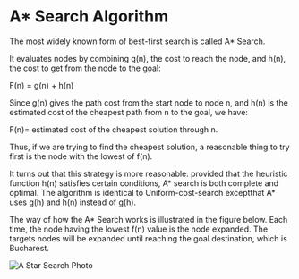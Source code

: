 # A* Search Algorithm

The  most  widely  known  form  of  best-first  search  is  called  A*  Search.

It  evaluates  nodes  by  combining  g(n),  the  cost  to  reach  the  node,  and  h(n),  the  cost  to  get  from  the  node  to  the  goal:

F(n)  =  g(n)  +  h(n)

Since  g(n)  gives  the  path  cost  from  the  start  node  to  node  n,  and  h(n)  is  the  estimated  cost  of  the  cheapest  path  from  n  to  the  goal,  we  have:

F(n)=  estimated  cost  of  the  cheapest  solution  through  n.

Thus,  if  we  are  trying  to  find  the  cheapest  solution,  a  reasonable  thing  to  try  first  is  the  node  with  the  lowest  of  f(n).

It  turns  out  that  this  strategy  is  more  reasonable:  provided  that  the  heuristic  function  h(n)  satisfies  certain  conditions,  A*  search  is  both  complete  and  optimal.  The  algorithm  is  identical  to  Uniform-cost-search  exceptthat  A*  uses  g(h)  and  h(n)  instead  of  g(h).

The  way  of  how  the  A*  Search  works  is  illustrated  in the figure below. Each  time,  the  node  having  the  lowest  f(n)  value  is  the  node  expanded.  The  targets  nodes  will  be  expanded  until  reaching  the  goal  destination,  which  is  Bucharest.

![A Star Search Photo](https://github.com/yasserkabbout/A-Star-Search-Algorithm/blob/master/astarsearch.PNG)
